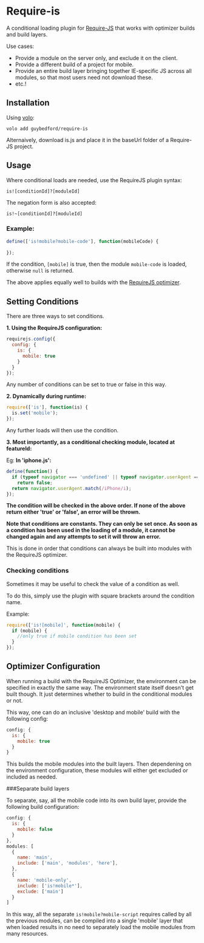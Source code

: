Require-is
===

A conditional loading plugin for [Require-JS](http://requirejs.org/) that works with optimizer builds and build layers.

Use cases:
* Provide a module on the server only, and exclude it on the client.
* Provide a different build of a project for mobile.
* Provide an entire build layer bringing together IE-specific JS across all modules, so that most users need not download these.
* etc.!

Installation
---

Using [volo](https://github.com/volojs/volo):
```
volo add guybedford/require-is
```

Alternaively, download is.js and place it in the baseUrl folder of a Require-JS project.

Usage
---

Where conditional loads are needed, use the RequireJS plugin syntax:

```
is![conditionId]?[moduleId]
```

The negation form is also accepted:

```
is!~[conditionId]?[moduleId]
```

### Example:

```javascript
define(['is!mobile?mobile-code'], function(mobileCode) {
  
});
```

If the condition, `[mobile]` is true, then the module `mobile-code` is loaded, otherwise `null` is returned.

The above applies equally well to builds with the [RequireJS optimizer](http://requirejs.org/docs/optimization.html).

Setting Conditions
---

There are three ways to set conditions.

**1. Using the RequireJS configuration:**

```javascript
requirejs.config({
  config: {
    is: {
      mobile: true
    }
  }
});
```

Any number of conditions can be set to true or false in this way.

**2. Dynamically during runtime:**

```javascript
require(['is'], function(is) {
  is.set('mobile');
});
```

Any further loads will then use the condition.

**3. Most importantly, as a conditional checking module, located at featureId:**

Eg:
**In 'iphone.js':**
```javascript
define(function() {
  if (typeof navigator === 'undefined' || typeof navigator.userAgent === 'undefined')
    return false;
  return navigator.userAgent.match(/iPhone/i);
});
```

**The condition will be checked in the above order. If none of the above return either 'true' or 'false', an error will be thrown.**

**Note that conditions are constants. They can only be set once. As soon as a condition has been used in the loading of a module, it cannot be changed again and any attempts to set it will throw an error.**

This is done in order that conditions can always be built into modules with the RequireJS optimizer.

### Checking conditions

Sometimes it may be useful to check the value of a condition as well.

To do this, simply use the plugin with square brackets around the condition name.

Example:

```javascript
require(['is![mobile]', function(mobile) {
  if (mobile) {
    //only true if mobile condition has been set
  }
});
```

Optimizer Configuration
---

When running a build with the RequireJS Optimizer, the environment can be specified in exactly the same way. The environment
state itself doesn't get built though. It just determines whether to build in the conditional modules or not.

This way, one can do an inclusive 'desktop and mobile' build with the following config:

```javascript
config: {
  is: {
    mobile: true
  }
}
```

This builds the mobile modules into the built layers. Then dependening on the environment configuration, these modules
will either get excluded or included as needed.

###Separate build layers

To separate, say, all the mobile code into its own build layer, provide the following build configuration:

```javascript
config: {
  is: {
    mobile: false
  }
},
modules: [
  {
    name: 'main',
    include: ['main', 'modules', 'here'],
  },
  {
    name: 'mobile-only',
    include: ['is!mobile*'],
    exclude: ['main']
  }
]
```

In this way, all the separate `is!mobile?mobile-script` requires called by all the previous modules, can be compiled into a single 'mobile' layer that when loaded
results in no need to separately load the mobile modules from many resources.